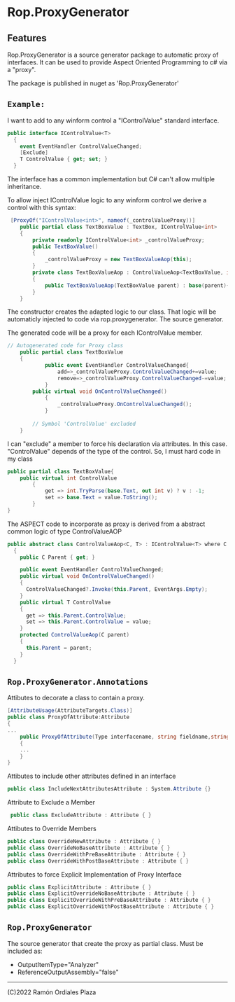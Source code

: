 ﻿# Rop.ProxyGenerator

Features
--------

Rop.ProxyGenerator is a source generator package to automatic proxy of interfaces.
It can be used to provide Aspect Oriented Programming to c# via a "proxy".

The package is published in nuget as 'Rop.ProxyGenerator'

`Example:`
------

I want to add to any winform control a "IControlValue" standard interface.

```csharp
public interface IControlValue<T>
  {
    event EventHandler ControlValueChanged;
    [Exclude]
    T ControlValue { get; set; }
  }
```

The interface has a common implementation but C# can't allow multiple inheritance.

To allow inject IControlValue logic to any winform control we derive a control with this syntax:

```csharp
 [ProxyOf("IControlValue<int>", nameof(_controlValueProxy))]
    public partial class TextBoxValue : TextBox, IControlValue<int>
    {
        private readonly IControlValue<int> _controlValueProxy;
        public TextBoxValue()
        {
            _controlValueProxy = new TextBoxValueAop(this);
        }
        private class TextBoxValueAop : ControlValueAop<TextBoxValue, int>
        {
            public TextBoxValueAop(TextBoxValue parent) : base(parent){}
        }
    }

````

The constructor creates the adapted logic to our class.
That logic will be automaticly injected to code via  rop.proxygenerator. The source generator.

The generated code will be a proxy for each IControlValue member.

```csharp
// Autogenerated code for Proxy class
	public partial class TextBoxValue
	{
            public event EventHandler ControlValueChanged{ 
                add=>_controlValueProxy.ControlValueChanged+=value; 
                remove=>_controlValueProxy.ControlValueChanged-=value;
            }
	    public virtual void OnControlValueChanged()
            {
                _controlValueProxy.OnControlValueChanged();
            }
		
        // Symbol 'ControlValue' excluded
	}
```

I can "exclude" a member to force his declaration via attributes.
In this case. "ControlValue" depends of the type of the control.
So, I must hard code in my class

```csharp
public partial class TextBoxValue{
    public virtual int ControlValue
        {
            get => int.TryParse(base.Text, out int v) ? v : -1;
            set => base.Text = value.ToString();
        }
}
```

The ASPECT code to incorporate as proxy is derived from a abstract common logic of type ControlValueAOP

```csharp
public abstract class ControlValueAop<C, T> : IControlValue<T> where C : Control, IControlValue<T>
  {
    public C Parent { get; }

    public event EventHandler ControlValueChanged;
    public virtual void OnControlValueChanged()
    {
      ControlValueChanged?.Invoke(this.Parent, EventArgs.Empty);
    }
    public virtual T ControlValue
    {
      get => this.Parent.ControlValue;
      set => this.Parent.ControlValue = value;
    }
    protected ControlValueAop(C parent)
    {
      this.Parent = parent;
    }
  }
```


`Rop.ProxyGenerator.Annotations` 
------

Attibutes to decorate a class to contain a proxy.

```csharp
[AttributeUsage(AttributeTargets.Class)]
public class ProxyOfAttribute:Attribute
{
...
    public ProxyOfAttribute(Type interfacename, string fieldname,string[] exclude=null)
    {
	...
    }
}
```

Attibutes to include other attributes defined in an interface

```csharp
public class IncludeNextAttributesAttribute : System.Attribute {}
```

Attribute to Exclude a Member
```csharp
 public class ExcludeAttribute : Attribute { }
```

Attibutes to Override Members
```csharp
public class OverrideNewAttribute : Attribute { }
public class OverrideNoBaseAttribute : Attribute { }
public class OverrideWithPreBaseAttribute : Attribute { }
public class OverrideWithPostBaseAttribute : Attribute { }
```

Attributes to force Explicit Implementation of Proxy Interface
```csharp
public class ExplicitAttribute : Attribute { }
public class ExplicitOverrideNoBaseAttribute : Attribute { }
public class ExplicitOverrideWithPreBaseAttribute : Attribute { }
public class ExplicitOverrideWithPostBaseAttribute : Attribute { }
```


`Rop.ProxyGenerator`
------

The source generator that create the proxy as partial class.
Must be included as:

* OutputItemType="Analyzer" 
* ReferenceOutputAssembly="false"


 ------
 (C)2022 Ramón Ordiales Plaza
